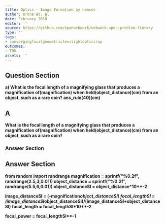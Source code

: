 ```yaml
---
title: Optics - Image Formation by Lenses
author: Urone et. al
date: February 2018
editor: ''
source: https://github.com/openwebwork/webwork-open-problem-library
type: ''
tags:
- convergingfocalgeometriclenslightopticsray
outcomes:
- TBD
assets: ''
---
```


## Question Section 

<b>
a) What is the focal length of a magnifying glass that produces a magnification of(magnification) when held(object_distance)(cm) from an object, such as a rare coin?
ans_rule(40)(cm)

## A
What is the focal length of a magnifying glass that produces a magnification of(magnification) when held(object_distance)(cm) from an object, such as a rare coin?
### Answer Section


## Answer Section

from random import randrange
magnification = sprintf("%0.2f", randrange(2.5,3,0.01))
object_distance = sprintf("%0.2f", randrange(5.5,6,0.01))
object_distanceSI = object_distance*10**-2

image_distanceSI = (-magnification*object_distanceSI)
focal_lengthSI = (image_distanceSI*object_distanceSI)/(image_distanceSI+object_distanceSI)
focal_length = focal_lengthSI*10**-2

focal_power = focal_lengthSI**-1
